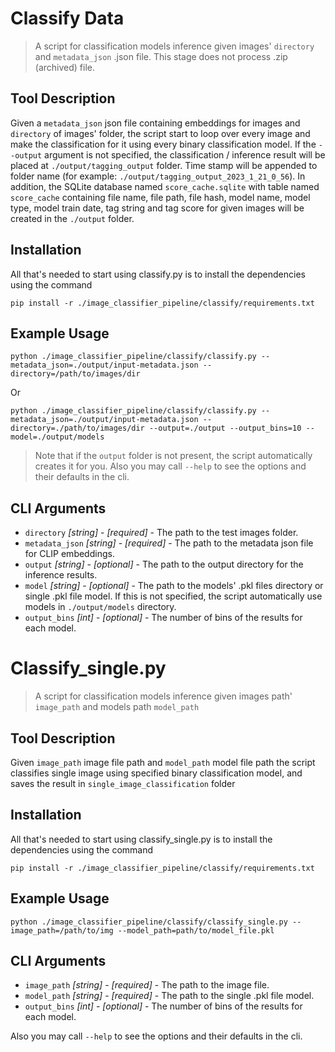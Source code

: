 # Classify Data

> A script for classification models inference given images' `directory` and `metadata_json` .json file. This stage does not process .zip (archived) file.

## Tool Description

Given a `metadata_json` json file containing embeddings for images and `directory` of images' folder, the script start to loop over every image and make the classification for it using every binary classification model. If the `--output` argument is not specified, the classification / inference result will be placed at `./output/tagging_output` folder. Time stamp will be appended to folder name (for example: `./output/tagging_output_2023_1_21_0_56`).
In addition, the SQLite database named `score_cache.sqlite` with table named `score_cache` containing file name, file path, file hash, model name, model type, model train date, tag string and tag score for given images will be created in the `./output` folder. 

## Installation
All that's needed to start using classify.py is to install the dependencies using the command
```
pip install -r ./image_classifier_pipeline/classify/requirements.txt
```

## Example Usage

```
python ./image_classifier_pipeline/classify/classify.py --metadata_json=./output/input-metadata.json --directory=/path/to/images/dir
```
Or

```
python ./image_classifier_pipeline/classify/classify.py --metadata_json=./output/input-metadata.json --directory=./path/to/images/dir --output=./output --output_bins=10 --model=./output/models

```

> Note that if the `output` folder is not present, the script automatically creates it for you. 
Also you may call `--help` to see the options and their defaults in the cli. 

## CLI Arguments

* `directory` _[string]_ - _[required]_ - The path to the test images folder. 
* `metadata_json` _[string]_ - _[required]_ - The path to the metadata json file for CLIP embeddings. 
* `output` _[string]_ - _[optional]_ - The path to the output directory for the inference results. 
* `model` _[string]_ - _[optional]_ - The path to the models' .pkl files directory or single .pkl file model. If this is not specified, the script automatically use models in `./output/models` directory.
* `output_bins` _[int]_ - _[optional]_ -  The number of bins of the results for each model.


# Classify_single.py
> A script for classification models inference given images path' `image_path`  and models path `model_path`

## Tool Description

Given `image_path` image file path and `model_path` model file path the script classifies single image using specified binary classification model, and saves the result in `single_image_classification` folder 

## Installation
All that's needed to start using classify_single.py is to install the dependencies using the command
```
pip install -r ./image_classifier_pipeline/classify/requirements.txt
```

## Example Usage
```
python ./image_classifier_pipeline/classify/classify_single.py --image_path=/path/to/img --model_path=path/to/model_file.pkl 
```

## CLI Arguments
* `image_path` _[string]_ - _[required]_ - The path to the image file.
* `model_path` _[string]_ - _[required]_ - The path to the single .pkl file model.
* `output_bins` _[int]_ - _[optional]_ -  The number of bins of the results for each model.

Also you may call `--help` to see the options and their defaults in the cli. 
